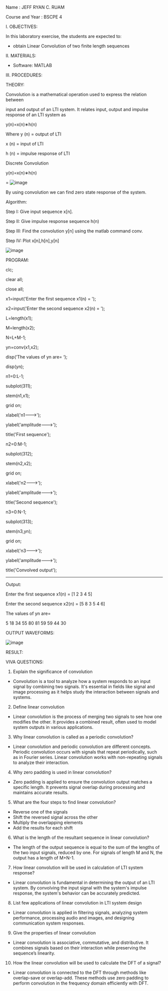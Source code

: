 Name			: JEFF RYAN C. RUAM

Course and Year	: BSCPE 4


I.	OBJECTIVES:


In this laboratory exercise, the students are expected to:

-	obtain Linear Convolution of two finite length sequences


II.	MATERIALS:


-	Software: MATLAB


III.	PROCEDURES:


THEORY: 

Convolution is a mathematical operation used to express the relation between 

input and output of an LTI system. It relates input, output and impulse response of an LTI system as 


y(n)=x(n)∗h(n)


Where y (n) = output of LTI 


x (n) = input of LTI 


h (n) = impulse response of LTI 


Discrete Convolution 


y(n)=x(n)∗h(n)


= ![image](https://github.com/user-attachments/assets/2e2d705c-1d5c-4bb1-8902-90335f4afb56)




By using convolution we can find zero state response of the system. 


Algorithm: 

Step I: Give input sequence x[n]. 

Step II: Give impulse response sequence h(n) 

Step III: Find the convolution y[n] using the matlab command conv.

Step IV: Plot x[n],h[n],y[n]


![image](https://github.com/user-attachments/assets/6bb30e41-c6e3-41e4-b143-a3972438d2c0)


 

PROGRAM: 

clc; 

clear all; 

close all; 

x1=input('Enter the first sequence x1(n) = '); 

x2=input('Enter the second sequence x2(n) = '); 

L=length(x1); 

M=length(x2); 

N=L+M-1; 

yn=conv(x1,x2); 

disp(‘The values of yn are= ‘); 

disp(yn); 


n1=0:L-1; 

subplot(311); 

stem(n1,x1); 

grid on; 

xlabel('n1--->'); 

ylabel('amplitude--->'); 

title('First sequence'); 



n2=0:M-1; 

subplot(312); 

stem(n2,x2); 

grid on; 

xlabel('n2--->'); 

ylabel('amplitude--->');

title('Second sequence'); 


n3=0:N-1; 

subplot(313); 

stem(n3,yn); 

grid on; 

xlabel('n3--->'); 

ylabel('amplitude--->'); 

title('Convolved output'); 


-----------------------------------------------------------------------------------------------------------------------------------------------------------------

Output: 

Enter the first sequence x1(n) = [1 2 3 4 5] 

Enter the second sequence x2(n) = [5 8 3 5 4 6] 

The values of yn are= 


5	18	34	55	80	81	59	59	44	30


OUTPUT WAVEFORMS:

![image](https://github.com/user-attachments/assets/ccc13f07-53f7-4aa3-9cf6-c9e0193595d2)


 

RESULT:

VIVA QUESTIONS: 


1. Explain the significance of convolution  

- Convolution is a tool to analyze how a system responds to an input signal by combining two signals. 
It's essential in fields like signal and image processing as it helps study the interaction between signals and systems.  

2. Define linear convolution  

- Linear convolution is the process of merging two signals to see how one modifies the other. 
It provides a combined result, often used to model system outputs in various applications.  

3. Why linear convolution is called as a periodic convolution?  

- Linear convolution and periodic convolution are different concepts. Periodic convolution 
occurs with signals that repeat periodically, such as in Fourier series. Linear convolution works 
with non-repeating signals to analyze their interaction.  

4. Why zero padding is used in linear convolution?  

- Zero padding is applied to ensure the convolution output matches a specific length. It prevents 
signal overlap during processing and maintains accurate results.  

5. What are the four steps to find linear convolution?  

- Reverse one of the signals  
- Shift the reversed signal across the other  
- Multiply the overlapping elements  
- Add the results for each shift  

6. What is the length of the resultant sequence in linear convolution?  

- The length of the output sequence is equal to the sum of the lengths of the two input signals, 
reduced by one. For signals of length M and N, the output has a length of M+N-1.  

7. How linear convolution will be used in calculation of LTI system response?  

- Linear convolution is fundamental in determining the output of an LTI system. By convolving the input 
signal with the system's impulse response, the system's behavior can be accurately predicted.  

8. List few applications of linear convolution in LTI system design  

- Linear convolution is applied in filtering signals, analyzing system performance, processing audio and images, 
and designing communication system responses.  

9. Give the properties of linear convolution  

- Linear convolution is associative, commutative, and distributive. It combines signals based on their 
interaction while preserving the sequence’s linearity.  

10. How the linear convolution will be used to calculate the DFT of a signal?  

- Linear convolution is connected to the DFT through methods like overlap-save or overlap-add. 
These methods use zero padding to perform convolution in the frequency domain efficiently with DFT.  




